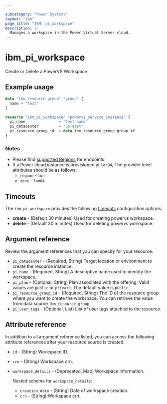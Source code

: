 ```yaml
---

subcategory: "Power Systems"
layout: "ibm"
page_title: "IBM: pi_workspace"
description: |-
  Manages a workspace in the Power Virtual Server cloud.
---
```


# ibm_pi_workspace

Create or Delete a PowerVS Workspace

## Example usage

```terraform
data "ibm_resource_group" "group" {
  name = "test"
}

resource "ibm_pi_workspace" "powervs_service_instance" {
  pi_name               = "test-name"
  pi_datacenter         = "us-east"
  pi_resource_group_id  = data.ibm_resource_group.group.id
}
```

### Notes

- Please find [supported Regions](https://cloud.ibm.com/apidocs/power-cloud#endpoint) for endpoints.
- If a Power cloud instance is provisioned at `lon04`, The provider level attributes should be as follows:
  - `region` - `lon`
  - `zone` - `lon04`

## Timeouts

The `ibm_pi_workspace` provides the following [timeouts](https://developer.hashicorp.com/terraform/language/resources/syntax#operation-timeouts) configuration options:

- **create** - (Default 30 minutes) Used for creating powervs workspace.
- **delete** - (Default 30 minutes) Used for deleting powervs workspace.

## Argument reference

Review the argument references that you can specify for your resource.

- `pi_datacenter` - (Required, String) Target location or environment to create the resource instance.
- `pi_name` - (Required, String) A descriptive name used to identify the workspace.
- `pi_plan` -  (Optional, String) Plan associated with the offering; Valid values are `public` or `private`. The default value is `public`.
- `pi_resource_group_id` - (Required, String) The ID of the resource group where you want to create the workspace. You can retrieve the value from data source `ibm_resource_group`.
- `pi_user_tags` - (Optional, List) List of user tags attached to the resource.

## Attribute reference

In addition to all argument reference listed, you can access the following attribute references after your resource source is created.

- `id` - (String) Workspace ID.
- `crn` - (String) Workspace crn.
- `workspace_details` - (Deprecated, Map) Workspace information.

    Nested schema for `workspace_details`:
  - `creation_date` - (String) Date of workspace creation.
  - `crn` - (String) Workspace crn.
